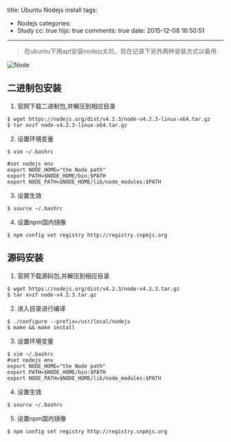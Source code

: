 title: Ubuntu Nodejs install
tags:
  - Nodejs
categories:
  - Study
cc: true
hljs: true
comments: true
date: 2015-12-08 16:50:51
---
>在ubuntu下用apt安装nodejs太坑，现在记录下另外两种安装方式以备用

![Node](/images/nodejs.jpg)
## 二进制包安装
1. 官网下载二进制包,并解压到相应目录
```{bash}
$ wget https://nodejs.org/dist/v4.2.3/node-v4.2.3-linux-x64.tar.gz
$ tar xvzf node-v4.2.3-linux-x64.tar.gz
```
2. 设置环境变量
```{bash}
$ vim ~/.bashrc

#set nodejs env
export NODE_HOME="the Node path"
export PATH=$NODE_HOME/bin:$PATH
export NODE_PATH=$NODE_HOME/lib/node_modules:$PATH
```
3. 设置生效
```{bash}
$ source ~/.bashrc
```
4. 设置npm国内镜像
```{bash}
$ npm config set registry http://registry.cnpmjs.org
```

## 源码安装
1. 官网下载源码包,并解压到相应目录
```{bash}
$ wget https://nodejs.org/dist/v4.2.3/node-v4.2.3.tar.gz
$ tar xvzf node-v4.2.3.tar.gz
```
2. 进入目录进行编译
```{bash}
$ ./configure --prefix=/usr/local/nodejs
$ make && make install
```
3. 设置环境变量
```{bash}
$ vim ~/.bashrc
#set nodejs env
export NODE_HOME="the Node path"
export PATH=$NODE_HOME/bin:$PATH
export NODE_PATH=$NODE_HOME/lib/node_modules:$PATH
```
4. 设置生效
```{bash}
$ source ~/.bashrc
```
5. 设置npm国内镜像
```{bash}
$ npm config set registry http://registry.cnpmjs.org
```
